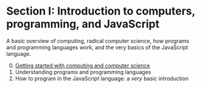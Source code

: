 # Section I: Introduction to computers, programming, and JavaScript

A basic overview of computing, radical computer science, how programs and programming languages work, and the very basics of the JavaScript language.

0.  [Getting started with computing and computer science](0-getting-started.md)
1.  Understanding programs and programming languages
2.  How to program in the JavaScript language: a _very_ basic introduction
